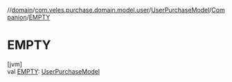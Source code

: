 //[domain](../../../../index.md)/[com.veles.purchase.domain.model.user](../../index.md)/[UserPurchaseModel](../index.md)/[Companion](index.md)/[EMPTY](-e-m-p-t-y.md)

# EMPTY

[jvm]\
val [EMPTY](-e-m-p-t-y.md): [UserPurchaseModel](../index.md)
